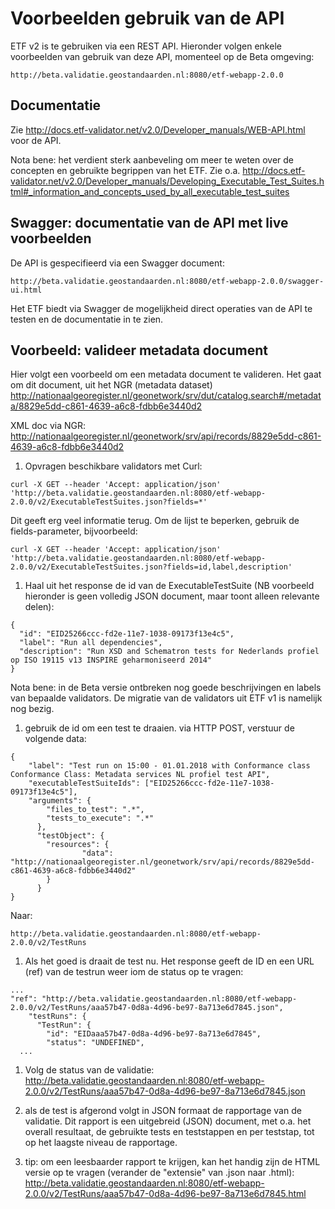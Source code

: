 # Voorbeelden gebruik van de API
ETF v2 is te gebruiken via een REST API. Hieronder volgen enkele voorbeelden van gebruik van deze API, momenteel op de Beta omgeving:

```
http://beta.validatie.geostandaarden.nl:8080/etf-webapp-2.0.0
```

## Documentatie
Zie http://docs.etf-validator.net/v2.0/Developer_manuals/WEB-API.html voor de API.

Nota bene: het verdient sterk aanbeveling om meer te weten over de concepten en gebruikte begrippen van het ETF. Zie o.a. http://docs.etf-validator.net/v2.0/Developer_manuals/Developing_Executable_Test_Suites.html#_information_and_concepts_used_by_all_executable_test_suites

## Swagger: documentatie van de API met live voorbeelden
De API is gespecifieerd via een Swagger document:
```
http://beta.validatie.geostandaarden.nl:8080/etf-webapp-2.0.0/swagger-ui.html
```
Het ETF biedt via Swagger de mogelijkheid direct operaties van de API te testen en de documentatie in te zien.

## Voorbeeld: valideer metadata document
Hier volgt een voorbeeld om een metadata document te valideren.
Het gaat om dit document, uit het NGR (metadata dataset)
http://nationaalgeoregister.nl/geonetwork/srv/dut/catalog.search#/metadata/8829e5dd-c861-4639-a6c8-fdbb6e3440d2

XML doc via NGR:
http://nationaalgeoregister.nl/geonetwork/srv/api/records/8829e5dd-c861-4639-a6c8-fdbb6e3440d2


1. Opvragen beschikbare validators met Curl:
```
curl -X GET --header 'Accept: application/json' 'http://beta.validatie.geostandaarden.nl:8080/etf-webapp-2.0.0/v2/ExecutableTestSuites.json?fields=*'
```
  Dit geeft erg veel informatie terug. Om de lijst te beperken, gebruik de fields-parameter, bijvoorbeeld:  
  ```
  curl -X GET --header 'Accept: application/json' 'http://beta.validatie.geostandaarden.nl:8080/etf-webapp-2.0.0/v2/ExecutableTestSuites.json?fields=id,label,description'
  ```

1. Haal uit het response de id van de ExecutableTestSuite (NB voorbeeld hieronder is geen volledig JSON document, maar toont alleen relevante delen):
```
{
  "id": "EID25266ccc-fd2e-11e7-1038-09173f13e4c5",
  "label": "Run all dependencies",
  "description": "Run XSD and Schematron tests for Nederlands profiel op ISO 19115 v13 INSPIRE geharmoniseerd 2014"
}
```
Nota bene: in de Beta versie ontbreken nog goede beschrijvingen en labels van bepaalde validators. De migratie van de validators uit ETF v1 is namelijk nog bezig.

1. gebruik de id om een test te draaien. via HTTP POST, verstuur de volgende data:
```
{
    "label": "Test run on 15:00 - 01.01.2018 with Conformance class Conformance Class: Metadata services NL profiel test API",
    "executableTestSuiteIds": ["EID25266ccc-fd2e-11e7-1038-09173f13e4c5"],
    "arguments": {
        "files_to_test": ".*",
        "tests_to_execute": ".*"
      },
      "testObject": {
        "resources": {
    			"data": "http://nationaalgeoregister.nl/geonetwork/srv/api/records/8829e5dd-c861-4639-a6c8-fdbb6e3440d2"
        }
      }
}
```
Naar:
```
http://beta.validatie.geostandaarden.nl:8080/etf-webapp-2.0.0/v2/TestRuns
```
1. Als het goed is draait de test nu. Het response geeft de ID en een URL (ref) van de testrun weer iom de status op te vragen:
```
...
"ref": "http://beta.validatie.geostandaarden.nl:8080/etf-webapp-2.0.0/v2/TestRuns/aaa57b47-0d8a-4d96-be97-8a713e6d7845.json",
    "testRuns": {
      "TestRun": {
        "id": "EIDaaa57b47-0d8a-4d96-be97-8a713e6d7845",
        "status": "UNDEFINED",
  ...
```    
1. Volg de status van de validatie:
http://beta.validatie.geostandaarden.nl:8080/etf-webapp-2.0.0/v2/TestRuns/aaa57b47-0d8a-4d96-be97-8a713e6d7845.json

1. als de test is afgerond volgt in JSON formaat de rapportage van de validatie. Dit rapport is een uitgebreid (JSON) document, met o.a. het overall resultaat, de gebruikte tests en teststappen en per teststap, tot op het laagste niveau de rapportage.
  1. tip: om een leesbaarder rapport te krijgen, kan het handig zijn de HTML versie op te vragen (verander de "extensie" van .json naar .html):
  http://beta.validatie.geostandaarden.nl:8080/etf-webapp-2.0.0/v2/TestRuns/aaa57b47-0d8a-4d96-be97-8a713e6d7845.html
